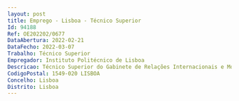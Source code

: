 ```yaml
--- 
layout: post
title: Emprego - Lisboa - Técnico Superior
Id: 94188
Ref: OE202202/0677
DataAbertura: 2022-02-21
DataFecho: 2022-03-07
Trabalho: Técnico Superior
Empregador: Instituto Politécnico de Lisboa
Descricao: Técnico Superior do Gabinete de Relações Internacionais e Mobilidade académica •	Apoiar na gestão das atividades desenvolvidos no Instituto a nível nacional e internacional •	Acompanhamento e monitorização dos processos de mobilidade internacional •	Emissão de Contratos de Mobilidade •	Instrução dos processos de mobilidade para estudantes, docentes e staff para processamento das bolsas de mobilidade •	Participação em projetos no âmbito das relações do Instituto com instituições de países terceiros •	Monitorização do processo de conclusão da mobilidade de estudantes outgoing •	Prestar apoio à chefia no domínio das relações internacionais.
CodigoPostal: 1549-020 LISBOA
Concelho: Lisboa
Distrito: Lisboa
--- 
```

